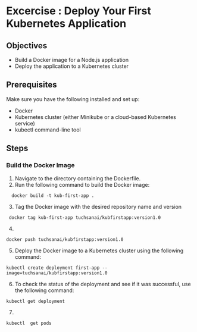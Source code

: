 # Excercise : Deploy Your First Kubernetes Application

## Objectives

- Build a Docker image for a Node.js application
- Deploy the application to a Kubernetes cluster

## Prerequisites

Make sure you have the following installed and set up:

- Docker
- Kubernetes cluster (either Minikube or a cloud-based Kubernetes service)
- kubectl command-line tool

## Steps

### Build the Docker Image

1. Navigate to the directory containing the Dockerfile.
2. Run the following command to build the Docker image:

```
  docker build -t kub-first-app .  
```

3. Tag the Docker image with the desired repository name and version
```
 docker tag kub-first-app tuchsanai/kubfirstapp:version1.0
```

4.
```
docker push tuchsanai/kubfirstapp:version1.0
```


5. Deploy the Docker image to a Kubernetes cluster using the following command:

```
kubectl create deployment first-app --image=tuchsanai/kubfirstapp:version1.0
```

6. To check the status of the deployment and see if it was successful, use the following command:

```
kubectl get deployment
```

7. 

```
kubectl  get pods
```